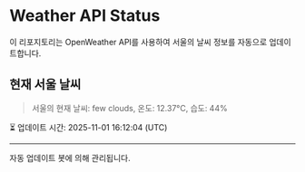 
# Weather API Status

이 리포지토리는 OpenWeather API를 사용하여 서울의 날씨 정보를 자동으로 업데이트합니다.

## 현재 서울 날씨
> 서울의 현재 날씨: few clouds, 온도: 12.37°C, 습도: 44%

⏳ 업데이트 시간: 2025-11-01 16:12:04 (UTC)

---
자동 업데이트 봇에 의해 관리됩니다.
